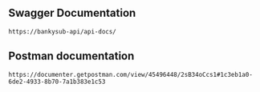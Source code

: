 ## Swagger Documentation
`https://bankysub-api/api-docs/`

## Postman documentation
`https://documenter.getpostman.com/view/45496448/2sB34oCcs1#1c3eb1a0-6de2-4933-8b70-7a1b383e1c53`

